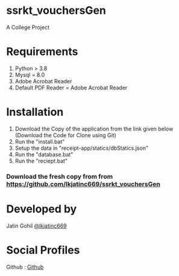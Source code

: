 # ssrkt_vouchersGen
A College Project

# Requirements
1. Python > 3.8
2. Mysql = 8.0
3. Adobe Acrobat Reader
4. Default PDF Reader = Adobe Acrobat Reader

# Installation
1. Download the Copy of the application from the link given below (Download the Code for Clone using Git)
2. Run the "install.bat"
3. Setup the data in "receipt-app/statics/dbStatics.json"
4. Run the "database.bat"
5. Run the "reciept.bat"

### Download the fresh copy from from https://github.com/lkjatinc669/ssrkt_vouchersGen
# Developed by
Jatin Gohil [@lkjatinc669](https://github.com/lkjatinc669/)

# Social Profiles
Github : [Github](https://github.com/lkjatinc669/)

